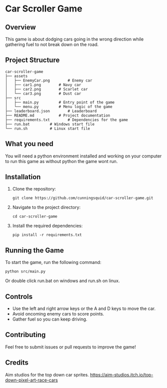 # Car Scroller Game

## Overview
This game is about dodging cars going in the wrong direction while gathering fuel to not break down on the road.

## Project Structure
```
car-scroller-game
├── assets
│   ├── EnemyCar.png		# Enemy car
│   ├── car1.png		# Navy car
│   ├── car2.png		# Scarlet car
│   └── car3.png		# Dust car
├── src
│   ├── main.py			# Entry point of the game
│   └── menu.py			# Menu logic of the game
├── leaderboard.json		# Leaderboard
├── README.md			# Project documentation
├── requirements.txt		# Dependencies for the game
├── run.bat			# Windows start file
└── run.sh			# Linux start file

```

## What you need
You will need a python environment installed and working on your computer to run this game as without python the game wont run.

## Installation
1. Clone the repository:
	```
	git clone https://github.com/cunningsquid/car-scroller-game.git
	```
2. Navigate to the project directory:
	```
	cd car-scroller-game
	```
3. Install the required dependencies:
	```
	pip install -r requirements.txt
	```

## Running the Game
To start the game, run the following command:
```
python src/main.py
```
Or double click run.bat on windows and run.sh on linux.

## Controls
- Use the left and right arrow keys or the A and D keys to move the car.
- Avoid oncoming enemy cars to score points.
- Gather fuel so you can keep driving.

## Contributing
Feel free to submit issues or pull requests to improve the game!

## Credits
Aim studios for the top down car sprites. https://aim-studios.itch.io/top-down-pixel-art-race-cars